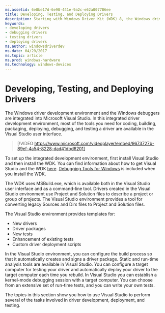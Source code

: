 ```yaml
---
ms.assetid: 6e8be17d-6e98-441e-9a2c-e62a007786ee
title: Developing, Testing, and Deploying Drivers
description: Starting with Windows Driver Kit (WDK) 8, the Windows driver development environment and debuggers are integrated into Microsoft Visual Studio.
keywords:
- developing drivers
- debugging drivers
- testing drivers
- deploying drivers
ms.author: windowsdriverdev
ms.date: 04/20/2017
ms.topic: article
ms.prod: windows-hardware
ms.technology: windows-devices
---
```


# Developing, Testing, and Deploying Drivers

The Windows driver development environment and the Windows debuggers are integrated into Microsoft Visual Studio. In this integrated driver development environment, most of the tools you need for coding, building, packaging, deploying, debugging, and testing a driver are available in the Visual Studio user interface.

>[!VIDEO https://www.microsoft.com/videoplayer/embed/9673727b-89ef-4a54-8228-dad41dbd8201]

To set up the integrated development environment, first install Visual Studio and then install the WDK. You can find information about how to get Visual Studio and the WDK [here](http://go.microsoft.com/fwlink/p/?linkid=239721). [Debugging Tools for Windows](https://msdn.microsoft.com/Library/Windows/Hardware/Ff551063) is included when you install the WDK.

The WDK uses MSBuild.exe, which is available both in the Visual Studio user interface and as a command-line tool. Drivers created in the Visual Studio environment use Project and Solution files to describe a project or group of projects. The Visual Studio environment provides a tool for converting legacy Sources and Dirs files to Project and Solution files.

The Visual Studio environment provides templates for:

-   New drivers
-   Driver packages
-   New tests
-   Enhancement of existing tests
-   Custom driver deployment scripts

In the Visual Studio environment, you can configure the build process so that it automatically creates and signs a driver package. Static and run-time analysis tools are available in Visual Studio. You can configure a target computer for testing your driver and automatically deploy your driver to the target computer each time you rebuild. In Visual Studio you can establish a kernel-mode debugging session with a target computer. You can choose from an extensive set of run-time tests, and you can write your own tests.

The topics in this section show you how to use Visual Studio to perform several of the tasks involved in driver development, deployment, and testing.



